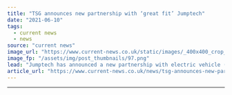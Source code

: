```yaml
---
title: "TSG announces new partnership with ‘great fit’ Jumptech"
date: "2021-06-10"
tags: 
  - current news
  - news
source: "current news"
image_url: "https://www.current-news.co.uk/static/images/_400x400_crop_center-center/Jumptech-TSG-partnership-credit-Jumptech.png"
image_fp: "/assets/img/post_thumbnails/97.png"
lead: "​Jumptech has announced a new partnership with electric vehicle (EV) charging infrastructure company TSG UK."
article_url: "https://www.current-news.co.uk/news/tsg-announces-new-partnership-with-great-fit-jumptech?utm_source=rss-feeds&utm_medium=rss&utm_campaign=rss"
---
```


---

